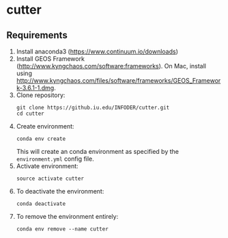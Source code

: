 # cutter

## Requirements

1. Install anaconda3 (https://www.continuum.io/downloads)
1. Install GEOS Framework (http://www.kyngchaos.com/software:frameworks). On Mac, install using http://www.kyngchaos.com/files/software/frameworks/GEOS_Framework-3.6.1-1.dmg.
1. Clone repository:
   ```
   git clone https://github.iu.edu/INFODER/cutter.git
   cd cutter
   ```
1. Create environment:
   ```
   conda env create
   ```
   This will create an conda environment as specified by the `environment.yml` config file.
1. Activate environment:
   ```
   source activate cutter
   ```
1. To deactivate the environment:
   ```
   conda deactivate
   ```
1. To remove the environment entirely:
   ```
   conda env remove --name cutter
   ```
